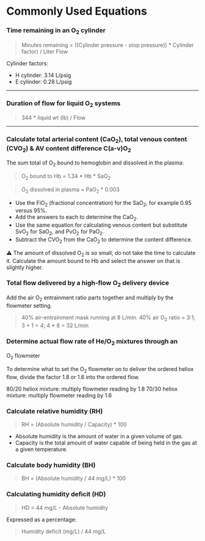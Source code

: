# Commonly Used Equations

### Time remaining in an O<sub>2</sub> cylinder

> Minutes remaining = ((Cylinder pressure - stop pressure)) * Cylinder factor) / Liter Flow

Cylinder factors:
- H cylinder: 3.14 L/psig
- E cylinder: 0.28 L/psig

---

### Duration of flow for liquid O<sub>2</sub> systems

> 344 * liquid wt (lb) / Flow

---

### Calculate total arterial content (CaO<sub>2</sub>), total venous content (CVO<sub>2</sub>) & AV content difference C(a-v)O<sub>2</sub>

The sum total of O<sub>2</sub> bound to hemoglobin and dissolved in the plasma:

> O<sub>2</sub> bound to Hb = 1.34 * Hb * SaO<sub>2</sub>

> O<sub>2</sub> dissolved in plasma = PaO<sub>2</sub> * 0.003

- Use the FiO<sub>2</sub> (fractional concentration) for the SaO<sub>2</sub>, for example 0.95 versus 95%.
- Add the answers to each to determine the CaO<sub>2</sub>.
- Use the same equation for calculating venous content but substitute SvO<sub>2</sub> for SaO<sub>2</sub>, and PvO<sub>2</sub> for PaO<sub>2</sub>.
- Subtract the CVO<sub>2</sub> from the CaO<sub>2</sub> to determine the content difference.

:warning: The amount of dissolved O<sub>2</sub> is so small, do not take the time to calculate it.
Calculate the amount bound to Hb and select the answer on that is slightly higher.

### Total flow delivered by a high-flow O<sub>2</sub> delivery device

Add the air O<sub>2</sub> entrainment ratio parts together and multiply by the
flowmeter setting.

> 40% air-entrainment mask running at 8 L/min.
> 40% air O<sub>2</sub> ratio = 3:1; 3 + 1 = 4; 4 * 8 = 32 L/min

### Determine actual flow rate of He/O<sub>2</sub> mixtures through an
O<sub>2</sub> flowmeter

To determine what to set the O<sub>2</sub> flowmeter on to deliver the ordered
heliox flow, divide the factor 1.8 or 1.6 into the ordered flow.

80/20 heliox mixture: multiply flowmeter reading by 1.8
70/30 heliox mixture: multiply flowmeter reading by 1.6

### Calculate relative humidity (RH)

> RH = (Absolute humidity / Capacity) * 100

- Absolute humidity is the amount of water in a given volume of gas.
- Capacity is the total amount of water capable of being held in the gas at a
  given temperature.

### Calculate body humidity (BH)

> BH = (Absolute humidity / 44 mg/L) * 100

### Calculating humidity deficit (HD)

> HD = 44 mg/L - Absolute humidity

Expressed as a percentage:

> Humidity deficit (mg/L) / 44 mg/L











